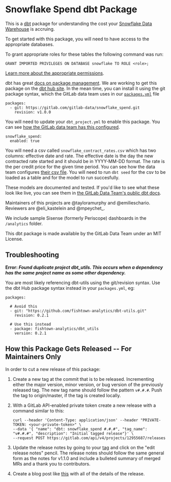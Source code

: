 # Snowflake Spend dbt Package

This is a [dbt](http://getdbt.com) package for understanding the cost your [Snowflake Data Warehouse](https://www.snowflake.com) is accruing.

To get started with this package, you will need to have access to the appropriate databases.

To grant appropriate roles for these tables the following command was run:
```
GRANT IMPORTED PRIVILEGES ON DATABASE snowflake TO ROLE <role>;
```

[Learn more about the appropriate permissions](https://docs.snowflake.net/manuals/user-guide/data-share-consumers.html#granting-privileges-on-a-shared-database).

dbt has great [docs on package management](https://docs.getdbt.com/docs/package-management).
We are working to get this package on the [dbt hub site](http://hub.getdbt.com).
In the mean time, you can install it using the git package syntax, which the GitLab data team uses in our [`packages.yml`](https://gitlab.com/gitlab-data/analytics/blob/master/transform/snowflake-dbt/packages.yml) file

```
packages:
  - git: https://gitlab.com/gitlab-data/snowflake_spend.git
    revision: v1.0.0
```

You will need to update your `dbt_project.yml` to enable this package.
You can see [how the GitLab data team has this configured](https://gitlab.com/gitlab-data/analytics/blob/master/transform/snowflake-dbt/dbt_project.yml).

```
snowflake_spend:
  enabled: true
```

You will need a csv called `snowflake_contract_rates.csv` which has two columns: effective date and rate. The effective date is the day the new contracted rate started and it should be in YYYY-MM-DD format. The rate is the per credit price for the given time period. You can see how the data team configures [their csv file](https://gitlab.com/gitlab-data/analytics/blob/master/transform/snowflake-dbt/data/snowflake_contract_rates.csv). You will need to run `dbt seed` for the csv to be loaded as a table and for the model to run succesfully.

These models are documented and tested.
If you'd like to see what these look like live, you can see them in [the GitLab Data Team's public dbt docs](https://dbt.gitlabdata.com/#!/model/model.snowflake_spend.snowflake_amortized_rates).

Maintainers of this projects are @tayloramurphy and @emilieschario.
Reviewers are @eli_kastelein and @mpeychet_.

We include sample Sisense (formerly Periscope) dashboards in the `/analytics` folder.

This dbt package is made available by the GitLab Data Team under an MIT License.

## Troubleshooting

**Error: _Found duplicate project dbt_utils. This occurs when a dependency has the same project name as some other dependency._**

You are most likely referencing dbt-utils using the git/revision syntax. Use the dbt Hub package syntax instead in your `packages.yml`, eg:

```
packages:

  # Avoid this
  - git: "https://github.com/fishtown-analytics/dbt-utils.git"
    revision: 0.2.1

  # Use this instead
  - package: fishtown-analytics/dbt_utils
    version: 0.2.1
```

## How this Package Gets Released -- For Maintainers Only

In order to cut a new release of this package:
1. Create a new tag at the commit that is to be released. Incrementing either the major version, minor version, or bug version of the previously released tag.  The new tag name should follow the pattern `v#.#.#`.  Push the tag to origin/master, if the tag is created locally.
1. With a GitLab API-enabled private token create a new release with a command similar to this:

    ```
    curl --header 'Content-Type: application/json' --header "PRIVATE-TOKEN: <your-private-token>" \
    --data '{ "name": "dbt: snowflake_spend #.#.#", "tag_name": "v#.#.#", "description": "Initial tagged release"}' \
    --request POST https://gitlab.com/api/v4/projects/12955687/releases
    ```

1. Update the release notes by going to your [tag](https://gitlab.com/gitlab-data/snowflake_spend/-/tags) and click on the "edit release notes" pencil.  The release notes should follow the same general form as the notes for v1.1.0 and include a bulleted summary of merged MRs and a thank you to contributors.
1. Create a blog post like [this](https://about.gitlab.com/blog/2020/04/08/snowflake-spend-dbt-package-release/) with all of the details of the release.